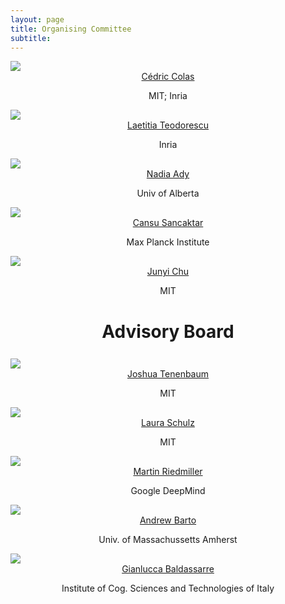 ```yaml
---
layout: page
title: Organising Committee
subtitle: 
---
```


<div class="container">
  <div class="row">
    <div class="col-sm">
      <img class="organiser-img" src='/assets/img/cedric.jpg'>
      <div class="organiser-name" style="text-align: center;"> <a href="https://ccolas.github.io/">Cédric Colas</a> <br> <p class='speaker-affiliation'>MIT; Inria</p></div>
    </div>
    <div class="col-sm">
      <img class="organiser-img" src='/assets/img/laetitia.png'>
      <div class="organiser-name" style="text-align: center;"> <a href="https://scholar.google.com/citations?user=pW-r5kcAAAAJ">Laetitia Teodorescu</a> <br> <p class='speaker-affiliation'> Inria</p></div>
    </div>
    <div class="col-sm">
      <img class="organiser-img" src='/assets/img/nadiamady.jpeg'>
      <div class="organiser-name" style="text-align: center;"> <a href="https://sites.ualberta.ca/~nmady/">Nadia Ady</a> <br> <p class='speaker-affiliation'>Univ  of Alberta</p></div>
    </div>
  </div>
<div class="row">
    <div class="col-sm">
      <img class="organiser-img" src='/assets/img/cansu_sancaktar.jpg'>
      <div class="organiser-name" style="text-align: center;"> <a href="https://is.mpg.de/person/csancaktar">Cansu Sancaktar</a> <br> <p 
class='speaker-affiliation'>Max Planck Institute</p></div>
    </div>
    <div class="col-sm">
      <img class="organiser-img" src='/assets/img/junyi.png'>
      <div class="organiser-name" style="text-align: center;"> <a href="https://junyichu.mit.edu/">Junyi Chu</a> <br> <p class='speaker-affiliation'> MIT</p></div>
    </div>
    <div class="col-sm">
        </div>
  </div>
</div>

<h1 style="text-align:center; margin-bottom:20pt; !important"> Advisory Board </h1>
<div class="container">
<div class="row">
    <div class="col-sm">
      <img class="organiser-img" src='/assets/img/josh.jpeg'>
      <div class="organiser-name" style="text-align: center;"> <a href="http://web.mit.edu/cocosci/josh.html">Joshua Tenenbaum</a> <br> <p 
class='speaker-affiliation'>MIT</p></div>
    </div>
    <div class="col-sm">
      <img class="organiser-img" src='/assets/img/laura.jpg'>
      <div class="organiser-name" style="text-align: center;"> <a href="https://bcs.mit.edu/directory/laura-schulz">Laura Schulz</a> <br> <p 
class='speaker-affiliation'> MIT</p></div>
    </div>
    <div class="col-sm">
      <img class="organiser-img" src='/assets/img/martin.jpeg'>
      <div class="organiser-name" style="text-align: center;"> <a href="https://sites.google.com/view/riedmiller/home">Martin Riedmiller</a> <br> <p class='speaker-affiliation'> 
Google DeepMind</p></div>
    </div>
    </div>

<div class="row">
    <div class="col-sm">
      <img class="organiser-img" src='/assets/img/andrew.jpeg'>
      <div class="organiser-name" style="text-align: center;"> <a href="https://people.cs.umass.edu/~barto/">Andrew Barto</a> <br> <p class='speaker-affiliation'> Univ. 
of Massachussetts Amherst</p></div>
    </div>
  <div class="col-sm">
      <img class="organiser-img" src='/assets/img/gianlucca.jpeg'>
      <div class="organiser-name" style="text-align: center;"> <a href="https://www.istc.cnr.it/people/gianluca-baldassarre">Gianlucca Baldassarre</a> <br> <p 
class='speaker-affiliation'> Institute of Cog. Sciences and Technologies of Italy</p></div>
    </div>

  <div class="col-sm">
    </div>

  </div>
 </div>